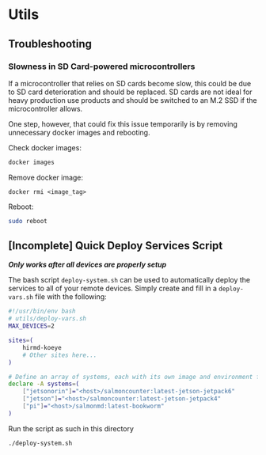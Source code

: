 # Utils

## Troubleshooting

### Slowness in SD Card-powered microcontrollers

If a microcontroller that relies on SD cards become slow, this could be due to
SD card deterioration and should be replaced. SD cards are not ideal for heavy
production use products and should be switched to an M.2 SSD if the
microcontroller allows.

One step, however, that could fix this issue temporarily is by removing
unnecessary docker images and rebooting.

Check docker images:
```bash
docker images
```

Remove docker image:
```
docker rmi <image_tag>
```

Reboot:
```bash
sudo reboot
```

## [Incomplete] Quick Deploy Services Script

***Only works after all devices are properly setup***

The bash script `deploy-system.sh` can be used to automatically deploy the services
to all of your remote devices. Simply create and fill in a `deploy-vars.sh` file with
the following:

```bash
#!/usr/bin/env bash
# utils/deploy-vars.sh
MAX_DEVICES=2

sites=(
    hirmd-koeye
    # Other sites here...
)

# Define an array of systems, each with its own image and environment file
declare -A systems=(
    ["jetsonorin"]="<host>/salmoncounter:latest-jetson-jetpack6"
    ["jetson"]="<host>/salmoncounter:latest-jetson-jetpack4"
    ["pi"]="<host>/salmonmd:latest-bookworm"
)
```

Run the script as such in this directory
```bash
./deploy-system.sh
```
